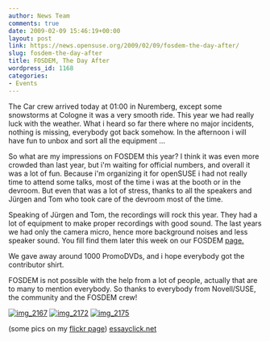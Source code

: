 ```yaml
---
author: News Team
comments: true
date: 2009-02-09 15:46:19+00:00
layout: post
link: https://news.opensuse.org/2009/02/09/fosdem-the-day-after/
slug: fosdem-the-day-after
title: FOSDEM, The Day After
wordpress_id: 1168
categories:
- Events
---
```


The Car crew arrived today at 01:00 in Nuremberg, except some snowstorms at Cologne it was a very smooth ride. This year we had really luck with the weather. What i heard so far there where no major incidents, nothing is missing, everybody got back somehow. In the afternoon i will have fun to unbox and sort all the equipment ...

So what are my impressions on FOSDEM this year? I think it was even more crowded than last year, but i'm waiting for official numbers, and overall it was a lot of fun. Because i'm organizing it for openSUSE i had not really time to attend some talks, most of the time i was at the booth or in the devroom. But even that was a lot of stress, thanks to all the speakers and Jürgen and Tom who took care of the devroom most of the time.

Speaking of Jürgen and Tom, the recordings will rock this year. They had a lot of equipment to make proper recordings with good sound. The last years we had only the camera micro, hence more background noises and less speaker sound. You fill find them later this week on our FOSDEM [page.](http://en.opensuse.org/FOSDEM)

We gave away around 1000 PromoDVDs, and i hope everybody got the contributor shirt.

FOSDEM is not possible with the help from a lot of people, actually that are to many to mention everybody. So thanks to everybody from Novell/SUSE, the community and the FOSDEM crew!

[![img_2167](http://farm4.static.flickr.com/3493/3263012414_21cb3ed3d5_m.jpg)](http://www.flickr.com/photos/notlocalhorst/3263012414/) [![img_2172](http://farm4.static.flickr.com/3492/3262234473_b2ceb741ab_m.jpg)](http://www.flickr.com/photos/notlocalhorst/3262234473/) [![img_2175](http://farm4.static.flickr.com/3351/3263023842_9c026e2d7a_m.jpg)](http://www.flickr.com/photos/notlocalhorst/3263023842/)

(some pics on my [flickr page](http://www.flickr.com/photos/notlocalhorst/sets/72157613502371464/)) [essayclick.net](https://essayclick.net/)
